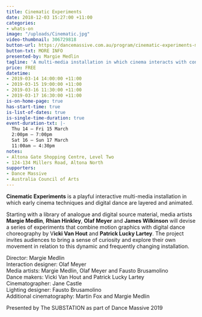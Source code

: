 ```yaml
---
title: Cinematic Experiments
date: 2018-12-03 15:27:00 +11:00
categories:
- whats-on
image: "/uploads/Cinematic.jpg"
video-thumbnail: 306729818
button-url: https://dancemassive.com.au/program/cinematic-experiments-multi-media-installation/
button-txt: MORE INFO
presented-by: Margie Medlin
tagline: 'A multi-media installation in which cinema interacts with contemporary dance. '
price: FREE
datetime:
- 2019-03-14 14:00:00 +11:00
- 2019-03-15 19:00:00 +11:00
- 2019-03-16 11:30:00 +11:00
- 2019-03-17 16:30:00 +11:00
is-on-home-page: true
has-start-time: true
is-list-of-dates: true
is-single-time-duration: true
event-duration-txt: |-
  Thu 14 – Fri 15 March
  2:00pm – 7:00pm
  Sat 16 – Sun 17 March
  11:00am – 4:30pm
notes:
- Altona Gate Shopping Centre, Level Two
- 124-134 Millers Road, Altona North
supporters:
- Dance Massive
- Australia Council of Arts
---
```


**Cinematic Experiments** is a playful interactive multi-media installation in which early cinema techniques and digital dance are layered and animated.

Starting with a library of analogue and digital source material, media artists **Margie Medlin**, **Rhian Hinkley**, **Olaf Meyer** and **James Wilkinson** will devise a series of experiments that combine motion graphics with digital dance choreography by V**icki Van Hout** and **Patrick Lucky Lartey**. The project invites audiences to bring a sense of curiosity and explore their own movement in relation to this dynamic and frequently changing installation. 


Director: Margie Medlin <br>
Interaction designer: Olaf Meyer <br>
Media artists: Margie Medlin, Olaf Meyer and Fausto Brusamolino <br>
Dance makers: Vicki Van Hout and Patrick Lucky Lartey <br>
Cinematographer: Jane Castle <br>
Lighting designer: Fausto Brusamolino <br>
Additional cinematography: Martin Fox and Margie Medlin <br>

Presented by The SUBSTATION as part of Dance Massive 2019
